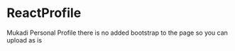 # ReactProfile
Mukadi Personal Profile there is no added bootstrap to the page so you can upload as is
